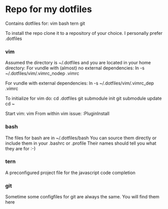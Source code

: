 # Repo for my dotfiles
Contains dotfiles for:
vim
bash
tern
git

To install the repo clone it to a repository of your choice.
I personally prefer .dotfiles

### vim
Assumed the directory is ~/.dotfiles and you are located in your home directory:
For vundle with (almost) no external dependencies:
ln -s ~/.dotfiles/vim/.vimrc_nodep .vimrc

For vundle with external dependencies:
ln -s ~/.dotfiles/vim/.vimrc_dep .vimrc

To initialize for vim do:
cd .dotfiles
git submodule init
git submodule update
cd ~

Start vim:
vim
From within vim issue:
:PluginInstall

### bash
The files for bash are in ~/.dotfiles/bash
You can source them directly or include them in your .bashrc or .profile
Their names should tell you what they are for :-)

### tern
A preconfigured project file for the javascript code completion

### git
Sometime some configfiles for git are always the same. You will find them here

